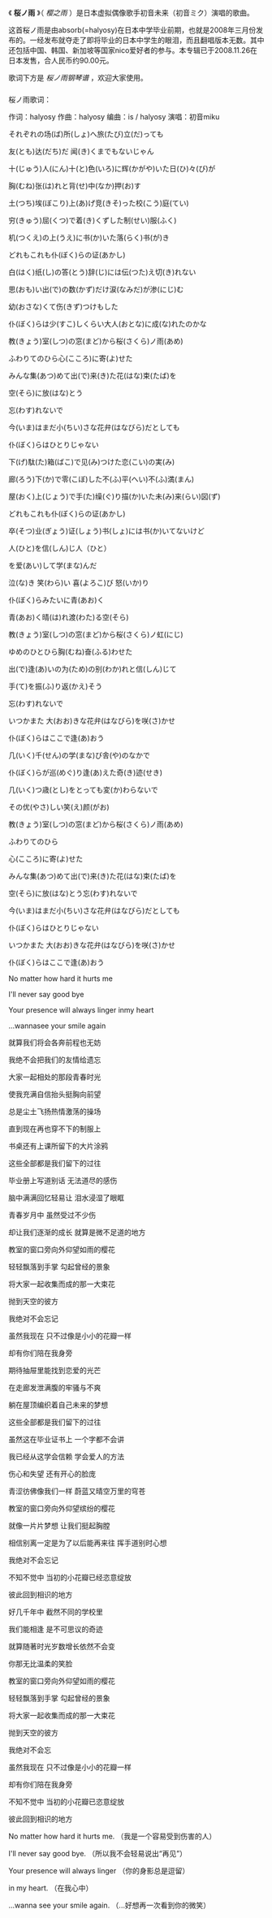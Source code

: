 

《 **桜ノ雨** 》（ _樱之雨_ ）是日本虚拟偶像歌手初音未来（初音ミク）演唱的歌曲。

这首桜ノ雨是由absorb(=halyosy)在日本中学毕业前期，也就是2008年三月份发布的。一经发布就夺走了即将毕业的日本中学生的眼泪，而且翻唱版本无数。其中还包括中国、韩国、新加坡等国家nico爱好者的参与。本专辑已于2008.11.26在日本发售，合人民币约90.00元。

歌词下方是 _桜ノ雨钢琴谱_ ，欢迎大家使用。

###  
桜ノ雨歌词：

作词：halyosy 作曲：halyosy 编曲：is / halyosy 演唱：初音miku  
  

それぞれの场(ば)所(しょ)へ旅(たび)立(だ)っても

友(とも)达(だち)だ 闻(き)くまでもないじゃん

十(じゅう)人(にん)十(と)色(いろ)に辉(かがや)いた日(ひ)々(び)が

胸(むね)张(は)れと背(せ)中(なか)押(お)す

土(つち)埃(ぼこり)上(あ)げ竞(きそ)った校(こう)庭(てい)

穷(きゅう)屈(くつ)で着(き)くずした制(せい)服(ふく)

机(つくえ)の上(うえ)に书(か)いた落(らく)书(が)き

どれもこれも仆(ぼく)らの证(あかし)

白(はく)纸(し)の答(とう)辞(じ)には伝(つた)え切(き)れない

思(おも)い出(で)の数(かず)だけ涙(なみだ)が渗(にじ)む

幼(おさな)くて伤(きず)つけもした

仆(ぼく)らは少(すこ)しくらい大人(おとな)に成(な)れたのかな

教(きょう)室(しつ)の窓(まど)から桜(さくら)ノ雨(あめ)

ふわりてのひら心(こころ)に寄(よ)せた

みんな集(あつ)めて出(で)来(き)た花(はな)束(たば)を

空(そら)に放(はな)とう

忘(わす)れないで

今(いま)はまだ小(ちい)さな花弁(はなびら)だとしても

仆(ぼく)らはひとりじゃない

下(げ)駄(た)箱(ばこ)で见(み)つけた恋(こい)の実(み)

廊(ろう)下(か)で零(こぼ)した不(ふ)平(へい)不(ふ)満(まん)

屋(おく)上(じょう)で手(た)缲(ぐ)り描(か)いた未(み)来(らい)図(ず)

どれもこれも仆(ぼく)らの证(あかし)

卒(そつ)业(ぎょう)证(しょう)书(しょ)には书(か)いてないけど

人(ひと)を信(しん)じ人（ひと）

を爱(あい)して学(まな)んだ

泣(な)き 笑(わら)い 喜(よろこ)び 怒(いか)り

仆(ぼく)らみたいに青(あお)く

青(あお)く晴(は)れ渡(わた)る空(そら)

教(きょう)室(しつ)の窓(まど)から桜(さくら)ノ虹(にじ)

ゆめのひとひら胸(むね)奋(ふる)わせた

出(で)逢(あ)いの为(ため)の别(わか)れと信(しん)じて

手(て)を振(ふ)り返(かえ)そう

忘(わす)れないで

いつかまた 大(おお)きな花弁(はなびら)を咲(さ)かせ

仆(ぼく)らはここで逢(あ)おう

几(いく)千(せん)の学(まな)び舎(や)のなかで

仆(ぼく)らが巡(めぐ)り逢(あ)えた奇(き)迹(せき)

几(いく)つ歳(とし)をとっても変(か)わらないで

その优(やさ)しい笑(え)颜(がお)

教(きょう)室(しつ)の窓(まど)から桜(さくら)ノ雨(あめ)

ふわりてのひら

心(こころ)に寄(よ)せた

みんな集(あつ)めて出(で)来(き)た花(はな)束(たば)を

空(そら)に放(はな)とう忘(わす)れないで

今(いま)はまだ小(ちい)さな花弁(はなびら)だとしても

仆(ぼく)らはひとりじゃない

いつかまた 大(おお)きな花弁(はなびら)を咲(さ)かせ

仆(ぼく)らはここで逢(あ)おう

No matter how hard it hurts me

I'll never say good bye

Your presence will always linger inmy heart

…wannasee your smile again

  

就算我们将会各奔前程也无妨

我绝不会把我们的友情给遗忘

大家一起相处的那段青春时光

使我充满自信抬头挺胸向前望

总是尘土飞扬热情激荡的操场

直到现在再也穿不下的制服上

书桌还有上课所留下的大片涂鸦

这些全部都是我们留下的过往

毕业册上写道别话 无法道尽的感伤

脑中满满回忆轻易让 泪水浸湿了眼眶

青春岁月中 虽然受过不少伤

却让我们逐渐的成长 就算是微不足道的地方

教室的窗口旁向外仰望如雨的樱花

轻轻飘落到手掌 勾起曾经的景象

将大家一起收集而成的那一大束花

抛到天空的彼方

我绝对不会忘记

虽然我现在 只不过像是小小的花瓣一样

却有你们陪在我身旁

期待抽屉里能找到恋爱的光芒

在走廊发泄满腹的牢骚与不爽

躺在屋顶编织着自己未来的梦想

这些全部都是我们留下的过往

虽然这在毕业证书上 一个字都不会讲

我已经从这学会信赖 学会爱人的方法

伤心和失望 还有开心的脸庞

青涩彷佛像我们一样 蔚蓝又晴空万里的穹苍

教室的窗口旁向外仰望缤纷的樱花

就像一片片梦想 让我们挺起胸膛

相信别离一定是为了以后能再来往 挥手道别时心想

我绝对不会忘记

不知不觉中 当初的小花瓣已经恣意绽放

彼此回到相识的地方

好几千年中 截然不同的学校里

我们能相逢 是不可思议的奇迹

就算随著时光岁数增长依然不会变

你那无比温柔的笑脸

教室的窗口旁向外仰望如雨的樱花

轻轻飘落到手掌 勾起曾经的景象

将大家一起收集而成的那一大束花

抛到天空的彼方

我绝对不会忘

虽然我现在 只不过像是小小的花瓣一样

却有你们陪在我身旁

不知不觉中 当初的小花瓣已恣意绽放

彼此回到相识的地方

No matter how hard it hurts me. （我是一个容易受到伤害的人）

I'll never say good bye. （所以我不会轻易说出“再见”）

Your presence will always linger （你的身影总是逗留）

in my heart. （在我心中）

...wanna see your smile again. （...好想再一次看到你的微笑）

  

